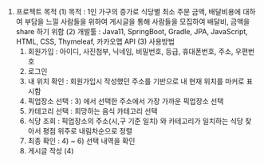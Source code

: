 1. 프로젝트 목적
 (1) 목적 : 1인 가구의 증가로 식당별 최소 주문 금액, 배달비용에 대하여 부담을 느낄 사람들을 위하여 게시글을 통해 사람들을 모집하여 배달비, 금액을 share 하기 위함
 (2) 개발툴 : Java11, SpringBoot, Gradle, JPA, JavaScript, HTML, CSS, Thymeleaf, 카카오맵 API
 (3) 사용방법 
    1) 회원가입 : 아이디, 사진첨부, 닉네임, 비밀번호, 등급, 휴대폰번호, 주소, 우편번호
    2) 로그인
    3) 내 위치 확인 : 회원가입시 작성했던 주소를 기반으로 내 현재 위치를 마커로 표시함
    4) 픽업장소 선택 : 3) 에서 선택한 주소에서 가장 가까운 픽업장소 선택
    5) 카테고리 선택 : 희망하는 음식 카테고리 선택
    6) 식당 조회 : 픽업장소의 주소(시,구 기준 일치) 와 카테고리가 일치하는 식당 찾아서 평점 위주로 내림차순으로 정렬
    7) 최종 확인 : 4) ~ 6) 선택 내역을 확인
    8) 게시글 작성
 (4)  
